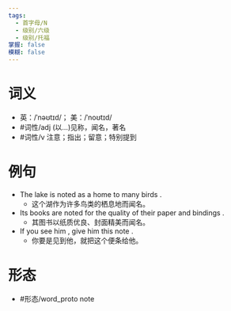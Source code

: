```yaml
---
tags:
  - 首字母/N
  - 级别/六级
  - 级别/托福
掌握: false
模糊: false
---
```

# 词义
- 英：/ˈnəʊtɪd/； 美：/ˈnoʊtɪd/
- #词性/adj  (以…)见称，闻名，著名
- #词性/v  注意；指出；留意；特别提到
# 例句
- The lake is noted as a home to many birds .
	- 这个湖作为许多鸟类的栖息地而闻名。
- Its books are noted for the quality of their paper and bindings .
	- 其图书以纸质优良、封面精美而闻名。
- If you see him , give him this note .
	- 你要是见到他，就把这个便条给他。
# 形态
- #形态/word_proto note
